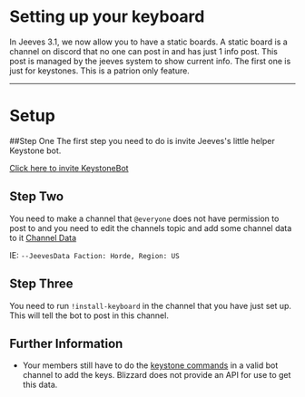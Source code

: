 # Setting up your keyboard

In Jeeves 3.1, we now allow you to have a static boards.  A static board is a channel on discord that no one can post in and has just 1 info post.  This post is managed by the jeeves system to show current info. The first one is just for keystones.  This is a patrion only feature.

***

# Setup
##Step One
The first step you need to do is invite Jeeves's little helper Keystone bot.

[Click here to invite KeystoneBot](https://discordapp.com/oauth2/authorize?client_id=393186410548690953&scope=bot&permissions=2080374975)

## Step Two

You need to make a channel that ``@everyone`` does not have permission to post to and you need to edit the channels topic and add some channel data to it [Channel Data](/guides/Channel-Data.md)

IE: ``--JeevesData Faction: Horde, Region: US``

## Step Three

You need to run ``!install-keyboard`` in the channel that you have just set up.  This will tell the bot to post in this channel.

## Further Information
* Your members still have to do the [keystone commands](/commands/warcraft/keystone.md) in a valid bot channel to add the keys. Blizzard does not provide an API for use to get this data.

